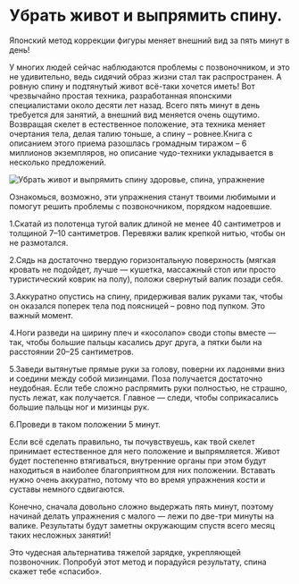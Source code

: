 # Убрать живот и выпрямить спину.
Японский метод коррекции фигуры меняет внешний вид за пять минут в день!

У многих людей сейчас наблюдаются проблемы с позвоночником, и это не удивительно, ведь сидячий образ жизни стал так
распространен. А ровную спину и подтянутый живот всё-таки хочется иметь! Вот чрезвычайно простая техника, разработанная
японскими специалистами около десяти лет назад. Всего пять минут в день требуется для занятий, а внешний вид меняется
очень ощутимо. Возвращая скелет в естественное положение, эта техника меняет очертания тела, делая талию тоньше, а
спину – ровнее.Книга с описанием этого приема разошлась громадным тиражом – 6 миллионов экземпляров, но описание
чудо-техники укладывается в несколько предложений.

![Убрать живот и выпрямить спину здоровье, спина, упражнение](/images/Houseworks/Health/dk-whhqbu.jpg)

Ознакомься, возможно, эти упражнения станут твоими любимыми и помогут решить проблемы с позвоночником, порядком
надоевшие.

1.Скатай из полотенца тугой валик длиной не менее 40 сантиметров и толщиной 7–10 сантиметров. Перевяжи валик крепкой
нитью, чтобы он не размотался.

2.Сядь на достаточно твердую горизонтальную поверхность (мягкая кровать не подойдет, лучше — кушетка, массажный стол
или просто туристический коврик на полу), положи свернутый валик позади себя.

3.Аккуратно опустись на спину, придерживая валик руками так, чтобы он оказался поперек тела под поясницей – ровно под
пупком. Это важный момент.

4.Ноги разведи на ширину плеч и «косолапо» своди стопы вместе — так, чтобы большие пальцы касались друг друга, а пятки
были на расстоянии 20–25 сантиметров.

5.Заведи вытянутые прямые руки за голову, поверни их ладонями вниз и соедини между собой мизинцами. Поза получается
достаточно неудобная. Если тебе сложно распрямить руки полностью, не страшно, пусть лежат, как получается. Главное —
следи, чтобы соприкасались большие пальцы ног и мизинцы рук.

6.Проведи в таком положении 5 минут.

Если всё сделать правильно, ты почувствуешь, как твой скелет принимает естественное для него положение и выпрямляется.
Живот будет постепенно втягиваться, внутренние органы при этом будут находиться в наиболее благоприятном для них
положении. Вставать нужно очень аккуратно, потому что во время упражнения кости и суставы немного сдвигаются.

Конечно, сначала довольно сложно выдержать пять минут, поэтому начинай делать упражнения с малого — лежи по две-три
минуты на валике. Результаты будут заметны окружающим спустя всего месяц таких несложных занятий!

Это чудесная альтернатива тяжелой зарядке, укрепляющей позвоночник. Попробуй этот метод и порадуйся результату, спина
скажет тебе «спасибо».
